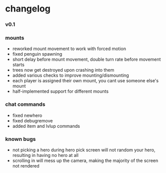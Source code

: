 # changelog 

### v0.1
### mounts
+ reworked mount movement to work with forced motion
+ fixed penguin spawning
+ short delay before mount movement, double turn rate before movement starts
+ trees now get destroyed upon crashing into them
+ added various checks to improve mounting/dismounting
+ each player is assigned their own mount, you cant use someone else's mount
+ half-implemented support for different mounts

### chat commands
+ fixed newhero
+ fixed debugremove
+ added item and lvlup commands

### known bugs
+ not picking a hero during hero pick screen will not random your hero, resulting in having no hero at all
+ scrolling in will mess up the camera, making the majority of the screen not rendered